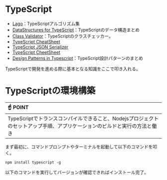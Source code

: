 # TypeScript

* [Lago](https://github.com/yangshun/lago)：TypeScriptアルゴリズム集
* [DataStructures for TypeScript](https://github.com/AvraamMavridis/Algorithms-Data-Structures-in-Typescript)：TypeScriptのデータ構造まとめ
* [Class Validator](https://github.com/typestack/class-validator)：TypeScriptのクラスチェッカー。
* [TypeScript CheatSheet](https://github.com/rmolinamir/typescript-cheatsheet)
* [TypeScript JSON Serializer](https://github.com/GillianPerard/typescript-json-serializer)
* [TypeScript CheetSheet](https://rmolinamir.github.io/typescript-cheatsheet/)
* [Design Patterns in Typescript](https://github.com/torokmark/design_patterns_in_typescript)：TypeScript設計パターンのまとめ

TypeScriptで開発を進める際に基本となる知識をここで叩き入れる。

# TypeScriptの環境構築

| :point_up: POINT         |
|:---------------------------|
| TypeScriptでトランスコンパイルできること、Nodejsプロジェクトのセットアップ手順、アプリケーションのビルドと実行の方法と働き      |

まず最初に、コマンドプロンプトやターミナルを起動して以下のコマンドを叩く。

```
npm install typescript -g
```

以下のコマンドを実行してバージョンが確認できればインストール完了。
